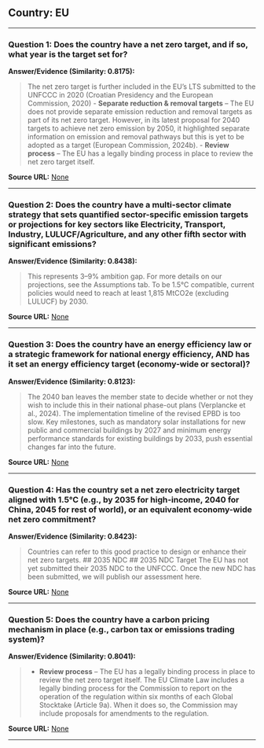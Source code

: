 ## Country: EU

---
### Question 1: Does the country have a net zero target, and if so, what year is the target set for?

**Answer/Evidence (Similarity: 0.8175):**
> The net zero target is further included in the EU’s LTS submitted to the UNFCCC in 2020 (Croatian Presidency and the European Commission, 2020) - **Separate reduction & removal targets** – The EU does not provide separate emission reduction and removal targets as part of its net zero target. However, in its latest proposal for 2040 targets to achieve net zero emission by 2050, it highlighted separate information on emission and removal pathways but this is yet to be adopted as a target (European Commission, 2024b). - **Review process** – The EU has a legally binding process in place to review the net zero target itself.

**Source URL:** [None](None)

---
### Question 2: Does the country have a multi-sector climate strategy that sets quantified sector-specific emission targets or projections for key sectors like Electricity, Transport, Industry, LULUCF/Agriculture, and any other fifth sector with significant emissions?

**Answer/Evidence (Similarity: 0.8438):**
> This represents 3–9% ambition gap. For more details on our projections, see the Assumptions tab. To be 1.5°C compatible, current policies would need to reach at least 1,815 MtCO2e (excluding LULUCF) by 2030.

**Source URL:** [None](None)

---
### Question 3: Does the country have an energy efficiency law or a strategic framework for national energy efficiency, AND has it set an energy efficiency target (economy-wide or sectoral)?

**Answer/Evidence (Similarity: 0.8123):**
> The 2040 ban leaves the member state to decide whether or not they wish to include this in their national phase-out plans (Verplancke et al., 2024). The implementation timeline of the revised EPBD is too slow. Key milestones, such as mandatory solar installations for new public and commercial buildings by 2027 and minimum energy performance standards for existing buildings by 2033, push essential changes far into the future.

**Source URL:** [None](None)

---
### Question 4: Has the country set a net zero electricity target aligned with 1.5°C (e.g., by 2035 for high-income, 2040 for China, 2045 for rest of world), or an equivalent economy-wide net zero commitment?

**Answer/Evidence (Similarity: 0.8423):**
> Countries can refer to this good practice to design or enhance their net zero targets. ## 2035 NDC  ## 2035 NDC Target  The EU has not yet submitted their 2035 NDC to the UNFCCC. Once the new NDC has been submitted, we will publish our assessment here.

**Source URL:** [None](None)

---
### Question 5: Does the country have a carbon pricing mechanism in place (e.g., carbon tax or emissions trading system)?

**Answer/Evidence (Similarity: 0.8041):**
> - **Review process** – The EU has a legally binding process in place to review the net zero target itself. The EU Climate Law includes a legally binding process for the Commission to report on the operation of the regulation within six months of each Global Stocktake (Article 9a). When it does so, the Commission may include proposals for amendments to the regulation.

**Source URL:** [None](None)

---
